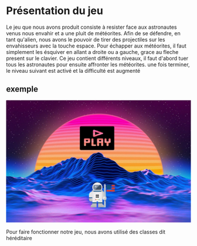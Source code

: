 # Présentation du jeu

Le jeu que nous avons produit consiste à resister face aux astronautes venus nous envahir et a une pluit de météorites. Afin de se défendre, en tant qu'alien, nous avons le pouvoir de tirer des projectiles sur les envahisseurs avec la touche espace. Pour échapper aux météorites, il faut simplement les ésquiver en allant a droite ou a gauche, grace au fleche present sur le clavier.
Ce jeu contient différents niveaux, il faut d'abord tuer tous les astronautes pour ensuite affronter les météorites. une fois terminer, le niveau suivant est activé et la difficulté est augmenté

## exemple
![Below sleeping surface](img/IMG_6404.JPG)


Pour faire fonctionner notre jeu, nous avons utilisé des classes dit héréditaire

